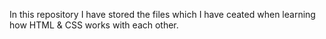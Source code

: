 In this repository I have stored the files which I have ceated when learning how HTML & CSS works with each other.